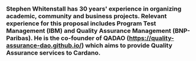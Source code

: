 ### Stephen Whitenstall has 30 years' experience in organizing academic, community and business projects. Relevant experience for this proposal includes Program Test Management (IBM) and Quality Assurance Management (BNP-Paribas). He is the co-founder of QADAO (https://quality-assurance-dao.github.io/)                             which aims to provide Quality Assurance services to Cardano.

